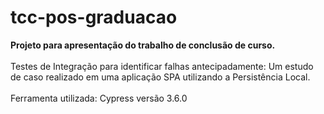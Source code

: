 # tcc-pos-graduacao

<b>Projeto para apresentação do trabalho de conclusão de curso.</b>
<br><br>
Testes de Integração para identificar falhas antecipadamente: Um estudo de caso realizado em uma aplicação SPA utilizando a Persistência Local.
<br><br>
Ferramenta utilizada: Cypress versão 3.6.0

